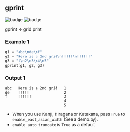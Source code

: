 ## gprint
![badge](https://img.shields.io/badge/Python-3.6-brightgreen?style=flat-square) ![badge](https://img.shields.io/badge/version-1.2.0-blue?style=flat-square)

gprint -> grid print

### Example 1
```python
g1 = "abc\nde\nf"
g2 = "Here is a 2nd grid\n!!!!!\n!!!!!!"
g3 = "1\n2\n3\n4\n5"
gprint(g1, g2, g3)
```
### Output 1
```        
abc   Here is a 2nd grid   1
de    !!!!!                2
f     !!!!!!               3
                           4
                           5
```
- When you use Kanji, Hiragana or Katakana, pass `True` to `enable_east_asian_width` (See a demo.py).
- `enable_auto_truncate` is `True` as a default
